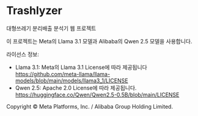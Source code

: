# Trashlyzer
대형쓰레기 분리배출 분석기 웹 프로젝트

이 프로젝트는 Meta의 Llama 3.1 모델과 Alibaba의 Qwen 2.5 모델을 사용합니다.

라이선스 정보:
- Llama 3.1: Meta의 Llama 3.1 License에 따라 제공됩니다
  https://github.com/meta-llama/llama-models/blob/main/models/llama3_1/LICENSE
- Qwen 2.5: Apache 2.0 License에 따라 제공됩니다.
  https://huggingface.co/Qwen/Qwen2.5-0.5B/blob/main/LICENSE

Copyright © Meta Platforms, Inc. / Alibaba Group Holding Limited.